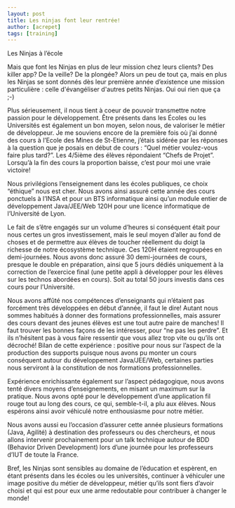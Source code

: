 ```yaml
---
layout: post
title: Les ninjas font leur rentrée!
author: [acrepet]
tags: [training]
---
```


Les Ninjas à l’école

Mais que font les Ninjas en plus de leur mission chez leurs clients? Des killer app? De la veille? De la plongée?
Alors un peu de tout ça, mais en plus les Ninjas se sont donnés dès leur première année d’existence une mission particulière : celle d'évangéliser d'autres petits Ninjas. Oui oui rien que ça ;-)

Plus sérieusement, il nous tient à coeur de pouvoir transmettre notre passion pour le développement. Être présents dans les Écoles ou les Universités est également un bon moyen, selon nous, de valoriser le métier de développeur. Je me souviens encore de la première fois où j’ai donné des cours à l’Ecole des Mines de St-Etienne, j’étais sidérée par les réponses à la question que je posais en début de cours : “Quel métier voulez-vous faire plus tard?”. Les 4/5ième des élèves répondaient “Chefs de Projet”. Lorsqu’à la fin des cours la proportion baisse, c’est pour moi une vraie victoire!

Nous privilégions l’enseignement dans les écoles publiques, ce choix “éthique” nous est cher. Nous avons ainsi assuré cette année des cours ponctuels à l’INSA et pour un BTS informatique ainsi qu’un module entier de développement Java/JEE/Web 120H pour une licence informatique de l’Université de Lyon.

Le fait de s’être engagés sur un volume d’heures si conséquent était pour nous certes un gros investissement, mais le seul moyen d’aller au fond de choses et de permettre aux élèves de toucher réellement du doigt la richesse de notre écosystème technique. Ces 120H étaient regroupées en demi-journées. Nous avons donc assuré 30 demi-journées de cours, presque le double en préparation, ainsi que 5 jours dédiés uniquement à la correction de l’exercice final (une petite appli à développer pour les élèves sur les technos abordées en cours). Soit au total 50 jours investis dans ces cours pour l’Université.

Nous avons affûté nos compétences d’enseignants qui n’étaient pas forcément très développées en début d’année, il faut le dire! Autant nous sommes habitués à donner des formations professionnelles, mais assurer des cours devant des jeunes élèves est une tout autre paire de manches! Il faut trouver les bonnes façons de les intéresser, pour “ne pas les perdre”. Et ils n’hésitent pas à vous faire ressentir que vous allez trop vite ou qu’ils ont décroché! Bilan de cette expérience : positive pour nous sur l’aspect de la production des supports puisque nous avons pu monter un cours conséquent autour du développement Java/JEE/Web, certaines parties nous serviront à la constitution de nos formations professionnelles.

Expérience enrichissante également sur l’aspect pédagogique, nous avons tenté divers moyens d’enseignements, en misant un maximum sur la pratique. Nous avons opté pour le développement d’une application fil rouge tout au long des cours, ce qui, semble-t-il, a plu aux élèves. Nous espérons ainsi avoir véhiculé notre enthousiasme pour notre métier.

Nous avons aussi eu l’occasion d’assurer cette année plusieurs formations (Java, Agilité) à destination des professeurs ou des chercheurs, et nous allons intervenir prochainement pour un talk technique autour de BDD (Behavior Driven Development) lors d’une journée pour les professeurs d’IUT de toute la France.

Bref, les Ninjas sont sensibles au domaine de l’éducation et espèrent, en étant présents dans les écoles ou les universités, continuer à véhiculer une image positive du métier de développeur, métier qu’ils sont fiers d’avoir choisi et qui est pour eux une arme redoutable pour contribuer à changer le monde!

